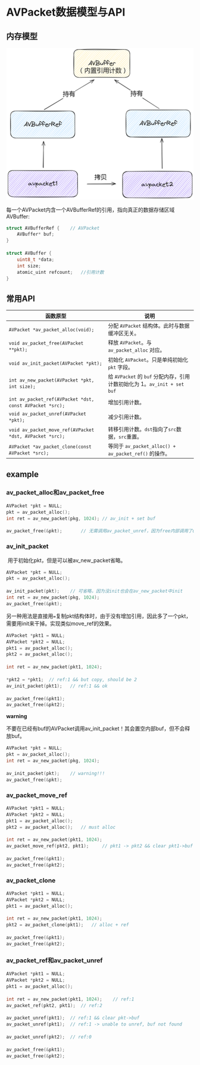 # AVPacket数据模型与API

## 内存模型

<img src="./assets/AVPacket.png" alt="AVPacket" style="zoom:50%;" />

​	每一个AVPacket内含一个AVBufferRef的引用，指向真正的数据存储区域AVBuffer:

```C
struct AVBufferRef {	// AVPacket
    AVBuffer* buf;
}

struct AVBuffer {
    uint8_t *data;
    int size;
    atomic_uint refcount;	//引用计数
}
```

## 常用API

| 函数原型                                                 | 说明                                                         |
| -------------------------------------------------------- | ------------------------------------------------------------ |
| `AVPacket *av_packet_alloc(void);`                       | 分配 `AVPacket` 结构体。此时与数据缓冲区无关。               |
| `void av_packet_free(AVPacket **pkt);`                   | 释放 `AVPacket`。与 `av_packet_alloc` 对应。                 |
| `void av_init_packet(AVPacket *pkt);`                    | 初始化 `AVPacket`。只是单纯初始化 `pkt` 字段。               |
| `int av_new_packet(AVPacket *pkt, int size);`            | 给 `AVPacket` 的 `buf` 分配内存，引用计数初始化为 1。`av_init + set buf` |
| `int av_packet_ref(AVPacket *dst, const AVPacket *src);` | 增加引用计数。                                               |
| `void av_packet_unref(AVPacket *pkt);`                   | 减少引用计数。                                               |
| `void av_packet_move_ref(AVPacket *dst, AVPacket *src);` | 转移引用计数。`dst`指向了`src`数据，`src`重置。              |
| `AVPacket *av_packet_clone(const AVPacket *src);`        | 等同于 `av_packet_alloc() + av_packet_ref()` 的操作。        |

## example

### av_packet_alloc和av_packet_free

```C++
AVPacket *pkt = NULL;
pkt = av_packet_alloc();
int ret = av_new_packet(pkg, 1024);	// av_init + set buf

av_packet_free(&pkt);		// 无需调用av_packet_unref，因为free内部调用了unref
```

### av_init_packet

​	用于初始化pkt，但是可以被av_new_packet省略。

```C++
AVPacket *pkt = NULL;
pkt = av_packet_alloc();

av_init_packet(pkt);	// 可省略，因为没init也会在av_new_packet中init
int ret = av_new_packet(pkg, 1024);
av_packet_free(&pkt);
```

​	另一种用法是直接用`=`复制pkt结构体时，由于没有增加引用，因此多了一个pkt，需要用init来干掉。实现类似move_ref的效果。

```C++
AVPacket *pkt1 = NULL;
AVPacket *pkt2 = NULL;
pkt1 = av_packet_alloc();
pkt2 = av_packet_alloc();

int ret = av_new_packet(pkt1, 1024);

*pkt2 = *pkt1;	// ref:1 && but copy, should be 2
av_init_packet(pkt1);	// ref:1 && ok

av_packet_free(&pkt1);
av_packet_free(&pkt2);
```

**warning**

​	不要在已经有buf的AVPacket调用av_init_packet！其会置空内部buf，但不会释放buf。

```C++
AVPacket *pkt = NULL;
pkt = av_packet_alloc();
int ret = av_new_packet(pkg, 1024);

av_init_packet(pkt);	// warning!!!
av_packet_free(&pkt);
```

### av_packet_move_ref

```C++
AVPacket *pkt1 = NULL;
AVPacket *pkt2 = NULL;
pkt1 = av_packet_alloc();
pkt2 = av_packet_alloc();	// must alloc

int ret = av_new_packet(pkt1, 1024);
av_packet_move_ref(pkt2, pkt1);		// pkt1 -> pkt2	&& clear pkt1->buf 

av_packet_free(&pkt1);
av_packet_free(&pkt2);
```

### av_packet_clone

```C++
AVPacket *pkt1 = NULL;
AVPacket *pkt2 = NULL;
pkt1 = av_packet_alloc();

int ret = av_new_packet(pkt1, 1024);
pkt2 = av_packet_clone(pkt1);	// alloc + ref

av_packet_free(&pkt1);
av_packet_free(&pkt2);
```

### av_packet_ref和av_packet_unref

```C++
AVPacket *pkt1 = NULL;
AVPacket *pkt2 = NULL;
pkt1 = av_packet_alloc();

int ret = av_new_packet(pkt1, 1024);	// ref:1
av_packet_ref(pkt2, pkt1);	// ref:2

av_packet_unref(pkt1);	// ref:1 && clear pkt->buf
av_packet_unref(pkt1);	// ref:1 -> unable to unref, buf not found 

av_packet_unref(pkt2);	// ref:0

av_packet_free(&pkt1);
av_packet_free(&pkt2);
```

